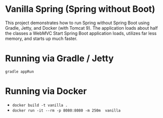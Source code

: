 # Vanilla Spring (Spring without Boot)
This project demonstrates how to run Spring without Spring Boot using Gradle, Jetty, and Docker (with Tomcat 9).
The application loads about half the classes a WebMVC Start Spring Boot application loads, utilizes far less memory, and starts up much faster.

# Running via Gradle / Jetty
`gradle appRun`

# Running via Docker
* `docker build -t vanilla .`
* `docker run -it --rm -p 8080:8080 -m 250m  vanilla`

